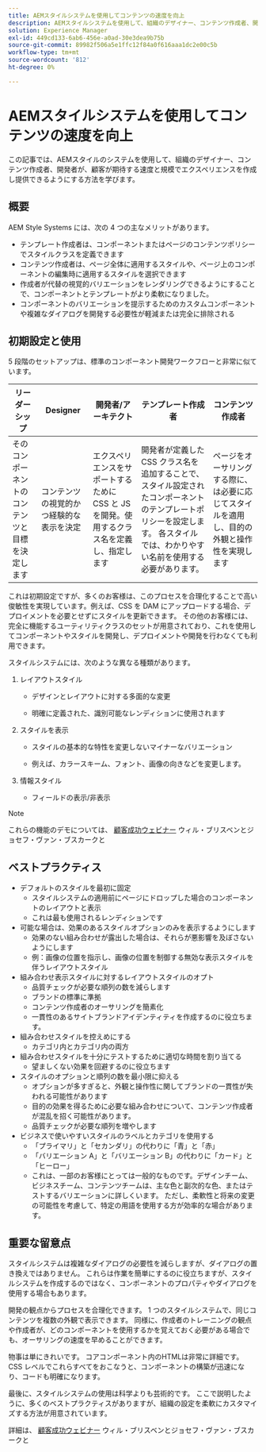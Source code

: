 ```yaml
---
title: AEMスタイルシステムを使用してコンテンツの速度を向上
description: AEMスタイルシステムを使用して、組織のデザイナー、コンテンツ作成者、開発者が、顧客が期待する速度と規模でエクスペリエンスを作成し提供できるようにする方法を説明します。
solution: Experience Manager
exl-id: 449cd133-6ab6-456e-a0ad-30e3dea9b75b
source-git-commit: 89982f506a5e1ffc12f84a0f616aaa1dc2e00c5b
workflow-type: tm+mt
source-wordcount: '812'
ht-degree: 0%

---
```


# AEMスタイルシステムを使用してコンテンツの速度を向上

この記事では、AEMスタイルのシステムを使用して、組織のデザイナー、コンテンツ作成者、開発者が、顧客が期待する速度と規模でエクスペリエンスを作成し提供できるようにする方法を学びます。

## 概要

AEM Style Systems には、次の 4 つの主なメリットがあります。

* テンプレート作成者は、コンポーネントまたはページのコンテンツポリシーでスタイルクラスを定義できます
* コンテンツ作成者は、ページ全体に適用するスタイルや、ページ上のコンポーネントの編集時に適用するスタイルを選択できます
* 作成者が代替の視覚的バリエーションをレンダリングできるようにすることで、コンポーネントとテンプレートがより柔軟になりました。
* コンポーネントのバリエーションを提示するためのカスタムコンポーネントや複雑なダイアログを開発する必要性が軽減または完全に排除される

## 初期設定と使用

5 段階のセットアップは、標準のコンポーネント開発ワークフローと非常に似ています。

| **リーダーシップ** | **Designer** | **開発者/アーキテクト** | **テンプレート作成者** | **コンテンツ作成者** |
| --- | --- | --- | --- | --- |
| そのコンポーネントのコンテンツと目標を決定します | コンテンツの視覚的かつ経験的な表示を決定 | エクスペリエンスをサポートするために CSS と JS を開発。使用するクラス名を定義し、指定します | 開発者が定義した CSS クラス名を追加することで、スタイル設定されたコンポーネントのテンプレートポリシーを設定します。 各スタイルでは、わかりやすい名前を使用する必要があります。 | ページをオーサリングする際に、は必要に応じてスタイルを適用し、目的の外観と操作性を実現します |

これは初期設定ですが、多くのお客様は、このプロセスを合理化することで高い俊敏性を実現しています。例えば、CSS を DAM にアップロードする場合、デプロイメントを必要とせずにスタイルを更新できます。 その他のお客様には、完全に機能するユーティリティクラスのセットが用意されており、これを使用してコンポーネントやスタイルを開発し、デプロイメントや開発を行わなくても利用できます。

スタイルシステムには、次のような異なる種類があります。

1. レイアウトスタイル

   * デザインとレイアウトに対する多面的な変更

   * 明確に定義された、識別可能なレンディションに使用されます

1. スタイルを表示
   * スタイルの基本的な特性を変更しないマイナーなバリエーション

   * 例えば、カラースキーム、フォント、画像の向きなどを変更します。

1. 情報スタイル

   * フィールドの表示/非表示

>[!NOTE]
>
>これらの機能のデモについては、 [顧客成功ウェビナー](https://adobecustomersuccess.adobeconnect.com/pob610c9mffjmp4/) ウィル・ブリスベンとジョセフ・ヴァン・ブスカークと

## ベストプラクティス

* デフォルトのスタイルを最初に固定
   * スタイルシステムの適用前にページにドロップした場合のコンポーネントのレイアウトと表示
   * これは最も使用されるレンディションです
* 可能な場合は、効果のあるスタイルオプションのみを表示するようにします
   * 効果のない組み合わせが露出した場合は、それらが悪影響を及ぼさないようにします
   * 例：画像の位置を指示し、画像の位置を制御する無効な表示スタイルを伴うレイアウトスタイル
* 組み合わせ表示スタイルに対するレイアウトスタイルのオプト
   * 品質チェックが必要な順列の数を減らします
   * ブランドの標準に準拠
   * コンテンツ作成者のオーサリングを簡素化
   * 一貫性のあるサイトブランドアイデンティティを作成するのに役立ちます。
* 組み合わせスタイルを控えめにする
   * カテゴリ内とカテゴリ内の両方
* 組み合わせスタイルを十分にテストするために適切な時間を割り当てる
   * 望ましくない効果を回避するのに役立ちます
* スタイルのオプションと順列の数を最小限に抑える
   * オプションが多すぎると、外観と操作性に関してブランドの一貫性が失われる可能性があります
   * 目的の効果を得るために必要な組み合わせについて、コンテンツ作成者が混乱を招く可能性があります。
   * 品質チェックが必要な順列を増やします
* ビジネスで使いやすいスタイルのラベルとカテゴリを使用する
   * 「プライマリ」と「セカンダリ」の代わりに「青」と「赤」
   * 「バリエーション A」と「バリエーション B」の代わりに「カード」と「ヒーロー」
   * これは、一部のお客様にとっては一般的なものです。デザインチーム、ビジネスチーム、コンテンツチームは、主な色と副次的な色、またはテストするバリエーションに詳しくいます。 ただし、柔軟性と将来の変更の可能性を考慮して、特定の用語を使用する方が効率的な場合があります。

## 重要な留意点

スタイルシステムは複雑なダイアログの必要性を減らしますが、ダイアログの置き換えではありません。 これらは作業を簡単にするのに役立ちますが、スタイルシステムを作成するのではなく、コンポーネントのプロパティやダイアログを使用する場合もあります。

開発の観点からプロセスを合理化できます。 1 つのスタイルシステムで、同じコンテンツを複数の外観で表示できます。 同様に、作成者のトレーニングの観点や作成者が、どのコンポーネントを使用するかを覚えておく必要がある場合でも、オーサリングの速度を早めることができます。

物事は単にきれいです。 コアコンポーネント内のHTMLは非常に詳細です。 CSS レベルでこれらすべてをおこなうと、コンポーネントの構築が迅速になり、コードも明確になります。

最後に、スタイルシステムの使用は科学よりも芸術的です。 ここで説明したように、多くのベストプラクティスがありますが、組織の設定を柔軟にカスタマイズする方法が用意されています。

詳細は、 [顧客成功ウェビナー](https://adobecustomersuccess.adobeconnect.com/pob610c9mffjmp4/) ウィル・ブリスベンとジョセフ・ヴァン・ブスカークと
